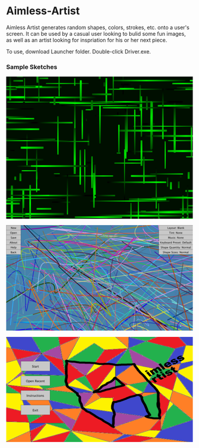 # Aimless-Artist

Aimless Artist generates random shapes, colors, strokes, etc. onto a user's screen. It can be used by a casual user looking to bulid some fun images, as well as an artist looking for inspriation for his or her next piece.

To use, download Launcher folder. Double-click Driver.exe.

### Sample Sketches
![Sample Sketch](/Saved%20Images/Aimless_Artist_Sketch.png?raw=true "Sample Sketch")

![Sample Sketch](screenshot1.png?raw=true "Sample Sketch")

![Main Menu](screenshot2.png?raw=true "Main Menu")
